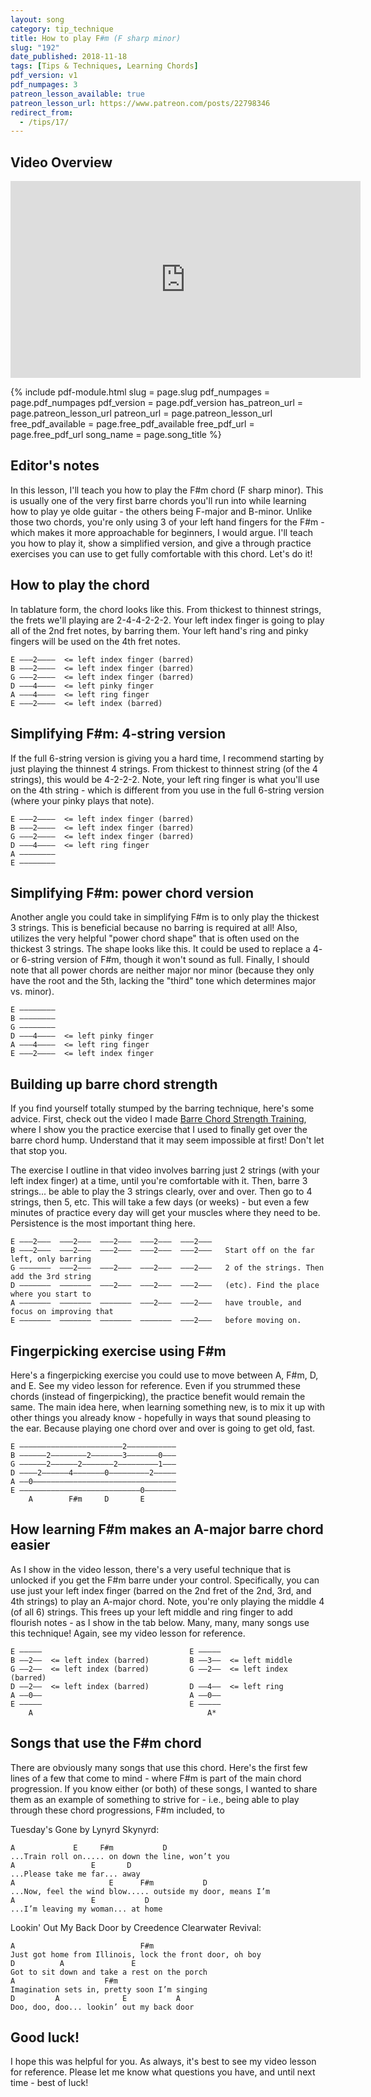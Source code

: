 ```yaml
---
layout: song
category: tip_technique
title: How to play F#m (F sharp minor)
slug: "192"
date_published: 2018-11-18
tags: [Tips & Techniques, Learning Chords]
pdf_version: v1
pdf_numpages: 3
patreon_lesson_available: true
patreon_lesson_url: https://www.patreon.com/posts/22798346
redirect_from:
  - /tips/17/
---
```


## Video Overview

<iframe width="560" height="315" src="https://www.youtube.com/embed/_FTY0oPR_KQ?showinfo=0" frameborder="0" allowfullscreen></iframe>

<!-- Coming soon! -->

{% include pdf-module.html slug = page.slug pdf_numpages = page.pdf_numpages pdf_version = page.pdf_version has_patreon_url = page.patreon_lesson_url patreon_url = page.patreon_lesson_url free_pdf_available = page.free_pdf_available free_pdf_url = page.free_pdf_url song_name = page.song_title %}

## Editor's notes

In this lesson, I'll teach you how to play the F#m chord (F sharp minor). This is usually one of the very first barre chords you'll run into while learning how to play ye olde guitar - the others being F-major and B-minor. Unlike those two chords, you're only using 3 of your left hand fingers for the F#m - which makes it more approachable for beginners, I would argue. I'll teach you how to play it, show a simplified version, and give a through practice exercises you can use to get fully comfortable with this chord. Let's do it!

## How to play the chord

In tablature form, the chord looks like this. From thickest to thinnest strings, the frets we'll playing are 2-4-4-2-2-2. Your left index finger is going to play all of the 2nd fret notes, by barring them. Your left hand's ring and pinky fingers will be used on the 4th fret notes.

    E –––2––––  <= left index finger (barred)
    B –––2––––  <= left index finger (barred)
    G –––2––––  <= left index finger (barred)
    D –––4––––  <= left pinky finger
    A –––4––––  <= left ring finger
    E –––2––––  <= left index (barred)

## Simplifying F#m: 4-string version

If the full 6-string version is giving you a hard time, I recommend starting by just playing the thinnest 4 strings. From thickest to thinnest string (of the 4 strings), this would be 4-2-2-2. Note, your left ring finger is what you'll use on the 4th string - which is different from you use in the full 6-string version (where your pinky plays that note).

    E –––2––––  <= left index finger (barred)
    B –––2––––  <= left index finger (barred)
    G –––2––––  <= left index finger (barred)
    D –––4––––  <= left ring finger
    A ––––––––  
    E ––––––––  

## Simplifying F#m: power chord version

Another angle you could take in simplifying F#m is to only play the thickest 3 strings. This is beneficial because no barring is required at all! Also, utilizes the very helpful "power chord shape" that is often used on the thickest 3 strings. The shape looks like this. It could be used to replace a 4- or 6-string version of F#m, though it won't sound as full. Finally, I should note that all power chords are neither major nor minor (because they only have the root and the 5th, lacking the "third" tone which determines major vs. minor).

    E ––––––––  
    B ––––––––  
    G ––––––––  
    D –––4––––  <= left pinky finger
    A –––4––––  <= left ring finger
    E –––2––––  <= left index finger

## Building up barre chord strength

If you find yourself totally stumped by the barring technique, here's some advice. First, check out the video I made [Barre Chord Strength Training](https://www.youtube.com/watch?v=PI4Pce2HonM), where I show you the practice exercise that I used to finally get over the barre chord hump. Understand that it may seem impossible at first! Don't let that stop you.

The exercise I outline in that video involves barring just 2 strings (with your left index finger) at a time, until you're comfortable with it. Then, barre 3 strings... be able to play the 3 strings clearly, over and over. Then go to 4 strings, then 5, etc. This will take a few days (or weeks) - but even a few minutes of practice every day will get your muscles where they need to be. Persistence is the most important thing here.

    E –––2–––  –––2–––  –––2–––  –––2–––  –––2–––
    B –––2–––  –––2–––  –––2–––  –––2–––  –––2–––   Start off on the far left, only barring
    G –––––––  –––2–––  –––2–––  –––2–––  –––2–––   2 of the strings. Then add the 3rd string
    D –––––––  –––––––  –––2–––  –––2–––  –––2–––   (etc). Find the place where you start to
    A –––––––  –––––––  –––––––  –––2–––  –––2–––   have trouble, and focus on improving that
    E –––––––  –––––––  –––––––  –––––––  –––2–––   before moving on.

## Fingerpicking exercise using F#m

Here's a fingerpicking exercise you could use to move between A, F#m, D, and E. See my video lesson for reference. Even if you strummed these chords (instead of fingerpicking), the practice benefit would remain the same. The main idea here, when learning something new, is to mix it up with other things you already know - hopefully in ways that sound pleasing to the ear. Because playing one chord over and over is going to get old, fast.

    E –––––––––––––––––––––––2–––––––––––
    B ––––––2––––––––2–––––––3–––––––0–––
    G ––––––2––––––2–––––––2–––––––––1–––
    D ––––2––––––4–––––––0–––––––––2–––––
    A ––0––––––––––––––––––––––––––––––––
    E –––––––––––––––––––––––––––0–––––––
        A        F#m     D       E

## How learning F#m makes an A-major barre chord easier

As I show in the video lesson, there's a very useful technique that is unlocked if you get the F#m barre under your control. Specifically, you can use just your left index finger (barred on the 2nd fret of the 2nd, 3rd, and 4th strings) to play an A-major chord. Note, you're only playing the middle 4 (of all 6) strings. This frees up your left middle and ring finger to add flourish notes - as I show in the tab below. Many, many, many songs use this technique! Again, see my video lesson for reference.

    E –––––                                 E –––––                        
    B ––2––  <= left index (barred)         B ––3––  <= left middle
    G ––2––  <= left index (barred)         G ––2––  <= left index (barred)
    D ––2––  <= left index (barred)         D ––4––  <= left ring
    A ––0––                                 A ––0––                        
    E –––––                                 E –––––                        
        A                                       A*                                                  

## Songs that use the F#m chord

There are obviously many songs that use this chord. Here's the first few lines of a few that come to mind - where F#m is part of the main chord progression. If you know either (or both) of these songs, I wanted to share them as an example of something to strive for - i.e., being able to play through these chord progressions, F#m included, to

Tuesday's Gone by Lynyrd Skynyrd:

    A             E     F#m           D
    ...Train roll on..... on down the line, won’t you
    A                 E       D
    ...Please take me far... away
    A                     E      F#m           D
    ...Now, feel the wind blow..... outside my door, means I’m
    A                 E           D
    ...I’m leaving my woman... at home

Lookin' Out My Back Door by Creedence Clearwater Revival:

    A                            F#m
    Just got home from Illinois, lock the front door, oh boy
    D          A               E
    Got to sit down and take a rest on the porch
    A                    F#m
    Imagination sets in, pretty soon I’m singing
    D         A              E           A
    Doo, doo, doo... lookin’ out my back door


## Good luck!

I hope this was helpful for you. As always, it's best to see my video lesson for reference. Please let me know what questions you have, and until next time - best of luck!
